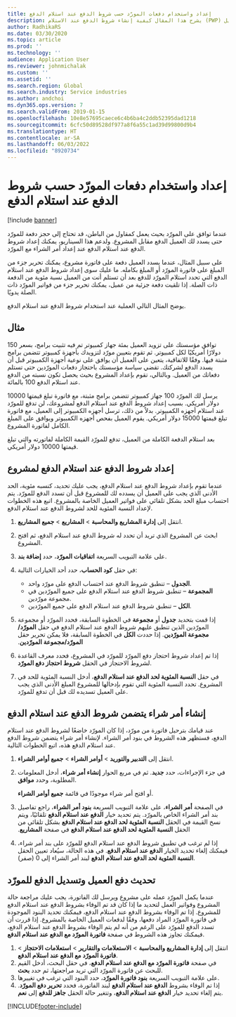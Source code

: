 ```yaml
---
title: إعداد واستخدام دفعات المورّد حسب شروط الدفع عند استلام الدفع
description: يشرح هذا المقال كيفية إنشاء شروط الدفع عند الاستلام (PWP) بحيث يمكنك إصدار مدفوعات المورد الجزئية، استنادا إلى مدفوعات العميل.
author: RadhikaRS
ms.date: 03/30/2020
ms.topic: article
ms.prod: ''
ms.technology: ''
audience: Application User
ms.reviewer: johnmichalak
ms.custom: ''
ms.assetid: ''
ms.search.region: Global
ms.search.industry: Service industries
ms.author: andchoi
ms.dyn365.ops.version: 7
ms.search.validFrom: 2019-01-15
ms.openlocfilehash: 10e8e57695caece6c4b6ba4c2ddb52395dad1218
ms.sourcegitcommit: 6cfc50d89528df977a8f6a55c1ad39d99800d9b4
ms.translationtype: HT
ms.contentlocale: ar-SA
ms.lasthandoff: 06/03/2022
ms.locfileid: "8920734"
---
```

# <a name="set-up-and-use-pay-when-paid-vendor-payments"></a>إعداد واستخدام دفعات المورّد حسب شروط الدفع عند استلام الدفع

[!include [banner](../includes/banner.md)]

عندما توافق على المورّد بحيث يعمل كمقاول من الباطن، قد تحتاج إلى حجز دفعة للمورّد حتى يسدد لك العميل الدفع مقابل المشروع. ولدعم هذا السيناريو، يمكنك إعداد شروط الدفع عند استلام الدفع عند إعداد أمر الشراء مع المورّد.

على سبيل المثال، عندما يسدد العميل دفعة على فاتورة مشروع، يمكنك تحرير جزء من المبلغ على فاتورة المورّد أو المبلغ بكامله. ما عليك سوى إعداد شروط الدفع عند استلام الدفع التي تحدد استلام المورّد للدفع بعد أن تستلم أنت من العميل نسبة مئوية من الدفعة ذات الصلة. إذا تلقيت دفعة جزئية من عميل، يمكنك تحرير جزء من فواتير المورّد ذات الصلة يدويًا.

يوضح المثال التالي العملية عند استخدام شروط الدفع عند استلام الدفع.

## <a name="example"></a>مثال

توافق مؤسستك على تزويد العميل بمئة جهاز كمبيوتر تم فيه تثبيت برامج، بسعر 150 دولارًا أمريكيًا لكل كمبيوتر. ثم تقوم بتعيين مورّد لتزويدك بأجهزة كمبيوتر تتضمن برامج مثبتة فيها. وفقًا للاتفاقية، يتعين على العميل أن يوافق على نوعية أجهزة الكمبيوتر قبل أن يسدد الدفع لشركتك. تقضي سياسة مؤسستك باحتجاز دفعات المورّدين حتى تستلم دفعاتك من العميل. وبالتالي، تقوم بإعداد المشروع بحيث يحصل تكون نسبته من الدفع عند استلام الدفع 100 بالمائة.

يرسل لك المورّد 100 جهاز كمبيوتر تتضمن برامج مثبتة، مع فاتورة تبلغ قيمتها 10000 دولار أمريكي. بسبب إعداد شروط الدفع عند استلام الدفع لمشروعك، لن تدفع للمورّد عند استلام أجهزه الكمبيوتر. بدلاً من ذلك، ترسل أجهزه الكمبيوتر إلى العميل، مع فاتورة تبلغ قيمتها 15000 دولار أمريكي. يقوم العميل بفحص أجهزه الكمبيوتر ويوافق على المبلغ الكامل لفاتورة المشروع.

بعد استلام الدفعة الكاملة من العميل، تدفع للمورّد القيمة الكاملة لفاتورته والتي تبلغ قيمتها 10000 دولار أمريكي.

## <a name="set-up-pwp-terms-for-a-project"></a>إعداد شروط الدفع عند استلام الدفع لمشروع

عندما تقوم بإعداد شروط الدفع عند استلام الدفع، يجب عليك تحديد، كنسبه مئوية، الحد الأدنى الذي يجب على العميل أن يسدده لك للمشروع قبل أن تسدد الدفع للمورّد. يتم احتساب مبلغ الحد بشكل تلقائي على فواتير العميل الخاصة بالمشروع. اتبع هذه الخطوات لإعداد النسبة المئوية للحد لشروط الدفع عند استلام الدفع.

1. انتقل إلى **إدارة المشاريع والمحاسبة** \> **المشاريع** \> **جميع المشاريع**.
2. ابحث عن المشروع الذي تريد أن تحدد له شروط الدفع عند استلام الدفع، ثم افتح المشروع.
3. على علامة التبويب السريعة **اتفاقيات المورّد**، حدد **إضافة بند**.
3. في حقل **كود الحساب**، حدد أحد الخيارات التالية:

    - **الجدول** – تنطبق شروط الدفع عند احتساب الدفع على مورّد واحد.
    - **المجموعة** – تنطبق شروط الدفع عند استلام الدفع على جميع المورّدين في مجموعة مورّدين.
    - **الكل** – تنطبق شروط الدفع عند استلام الدفع على جميع المورّدين.

4. إذا قمت بتحديد **جدول** أو **مجموعة** في الخطوة السابقة، فحدد المورّد أو مجموعة المورّدين‬‏‫ الذين تنطبق عليهم شروط الدفع عند استلام الدفع في حقل **المورّد/مجموعة المورّدين‬‏‫**. إذا حددت **الكل** في الخطوة السابقة، فلا يمكن تحرير حقل **المورّد/مجموعة المورّدين**.
5. إذا تم إعداد شروط احتجاز دفع المورّد‬ للمورّد‬ في المشروع، فحدد معرف القاعدة لشروط الاحتجاز في الحقل **شروط احتجاز دفع المورّد**.
6. في حقل **النسبة المئوية لحد الدفع عند استلام الدفع**، أدخل النسبة المئوية للحد في المشروع. تحدد النسبة المئوية التي تقوم بإدخالها للمشروع المبلغ الأدنى الذي يجب على العميل تسديده لك قبل أن تدفع للمورّد.

## <a name="create-a-po-that-has-pwp-terms"></a>إنشاء أمر شراء يتضمن شروط الدفع عند استلام الدفع

عند قيامك بترحيل فاتورة من مورّد، إذا كان المورّد خاضعًا لشروط الدفع عند استلام الدفع، فستظهر هذه الشروط في بنود أمر الشراء. لإنشاء أمر شراء يتضمن شروط الدفع عند استلام الدفع هذه، اتبع الخطوات التالية.

1. انتقل إلى **التدبير والتوريد‬** \> **أوامر الشراء** \> **جميع أوامر الشراء**.
2. في جزء الإجراءات، حدد **جديد**. ثم في مربع الحوار **إنشاء أمر شراء**، أدخل المعلومات المطلوبة، وحدد **موافق**.

    أو افتح أمر شراء موجودًا في قائمة **جميع أوامر الشراء**.

4. في الصفحة **أمر الشراء**، على علامة التبويب السريعة **بنود أمر الشراء**، راجع تفاصيل بند أمر الشراء الخاص بالمورّد. يتم تحديد خيار **الدفع عند استلام الدفع** تلقائيًا، ويتم نسخ القيمة في الحقل **النسبة المئوية لحد الدفع عند استلام الدفع‬‏‫** بشكل تلقائي من الحقل **النسبة المئوية لحد الدفع عند استلام الدفع‬‏‫** في صفحة **المشاريع**.
6. إذا لم ترغب في تطبيق شروط الدفع عند استلام الدفع للمورّد على بند أمر شراء، فيمكنك إلغاء تحديد الخيار **الدفع عند استلام الدفع**. في هذه الحالة، سيُعاد تعيين الحقل **النسبة المئوية لحد الدفع عند استلام الدفع** لبند أمر الشراء إلى 0 (صفر).

## <a name="update-a-customer-payment-and-pay-the-vendor"></a>تحديث دفع العميل وتسديل الدفع للمورّد

عندما يكمل المورّد عمله على مشروع ويرسل لك الفاتورة، يجب عليك مراجعة حالة المشروع وفواتير العمل لتحديد ما إذا كان قد تم الوفاء بشروط الدفع عند استلام الدفع للمشروع. إذا تم الوفاء بشروط الدفع عند استلام الدفع، فيمكنك تحديد البنود الموجودة في فاتورة المورّد المراد دفعها، وفقًا لدفعات العميل الخاصة بالمشروع. إذا قررت أن تسدد الدفع للمورّد على الرغم من أنه لم يتم الوفاء بشروط الدفع عند استلام الدفع، فيمكنك تجاوز هذه الشروط في صفحة **فاتورة المورّد مع الدفع عند استلام الدفع**.

1. انتقل إلى **إدارة المشاريع والمحاسبة** \> **الاستعلامات والتقارير** \> **استعلامات الاحتجاز** \> **فاتورة المورّد مع الدفع عند استلام الدفع**.
2. في صفحة **فاتورة المورّد مع الدفع عند استلام الدفع**، في حقل البحث، أدخل القيم للبحث عن فاتورة المورّد التي تريد مراجعتها، ثم حدد **بحث**.
3. على علامة التبويب السريعة **بنود فاتورة المورّد**، حدد البنود التي ترغب في تغييرها.
4. إذا تم الوفاء بشروط **الدفع عند استلام الدفع** لبند الفاتورة، فحدد **تحرير دفع المورّد**. يتم إلغاء تحديد خيار **الدفع عند استلام الدفع**، وتتغير حالة الحقل **جاهز للدفع** إلى **نعم**.


[!INCLUDE[footer-include](../includes/footer-banner.md)]